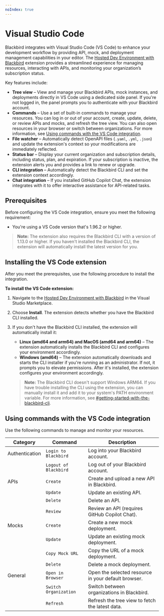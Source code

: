 ```yaml
---
noIndex: true
---
```


# Visual Studio Code

Blackbird integrates with Visual Studio Code (VS Code) to enhance your development workflow by providing API, mock, and deployment management capabilities in your editor. The [Hosted Dev Environment with Blackbird](https://marketplace.visualstudio.com/items?itemName=Ambassador.blackbird-plugin) extension provides a streamlined experience for managing resources, interacting with APIs, and monitoring your organization’s subscription status.

Key features include:

* **Tree view** – View and manage your Blackbird APIs, mock instances, and deployments directly in VS Code using a dedicated side panel. If you're not logged in, the panel prompts you to authenticate with your Blackbird account.
* **Commands** – Use a set of built-in commands to manage your resources. You can log in or out of your account, create, update, delete, or review APIs and mocks, and refresh the tree view. You can also open resources in your browser or switch between organizations. For more information, see [Using commands with the VS Code integration](visual-studio-code.md#using-commands-with-the-vs-code-integration).
* **File watcher** – Automatically detect OpenAPI files (`.yaml`, `.yml`, `.json`) and update the extension's context so your modifications are immediately reflected.
* **Status bar** – Display your current organization and subscription details, including status, plan, and expiration. If your subscription is inactive, the extension alerts you and provides a link to renew or upgrade.
* **CLI integration** – Automatically detect the Blackbird CLI and set the extension context accordingly.
* **Chat integration** – If you installed GitHub Copilot Chat, the extension integrates with it to offer interactive assistance for API-related tasks.

## Prerequisites

Before configuring the VS Code integration, ensure you meet the following requirement:

* You're using a VS Code version that's 1.96.2 or higher.

> **Note:** The extension also requires the Blackbird CLI with a version of 1.13.0 or higher. If you haven't installed the Blackbird CLI, the extension will automatically install the latest version for you.

## Installing the VS Code extension

After you meet the prerequisites, use the following procedure to install the integration.

**To install the VS Code extension:**

1. Navigate to the [Hosted Dev Environment with Blackbird](https://marketplace.visualstudio.com/items?itemName=Ambassador.blackbird-plugin) in the Visual Studio Marketplace.
2. Choose **Install**. The extension detects whether you have the Blackbird CLI installed.
3.  If you don't have the Blackbird CLI installed, the extension will automatically install it:

    * **Linux (amd64 and arm64) and MacOS (amd64 and arm64)** – The extension automatically installs the Blackbird CLI and configures your environment accordingly.
    * **Windows (amd64)** – The extension automatically downloads and starts the CLI installer if you're running as an administrator. If not, it prompts you to elevate permissions. After it's installed, the extension configures your environment accordingly.

    > **Note:** The Blackbird CLI doesn't support Windows ARM64. If you have trouble installing the CLI using the extension, you can manually install it and add it to your system's PATH environment variable. For more information, see [#getting-started-with-the-blackbird-cli](../blackbird-cli/#getting-started-with-the-blackbird-cli "mention").

## Using commands with the VS Code integration

Use the following commands to manage and monitor your resources.

| **Category**   | **Command**           | **Description**                                     |
| -------------- | --------------------- | --------------------------------------------------- |
| Authentication | `Login to Blackbird`  | Log into your Blackbird account.                    |
|                | `Logout of Blackbird` | Log out of your Blackbird account.                  |
| APIs           | `Create`              | Create and upload a new API in Blackbird.           |
|                | `Update`              | Update an existing API.                             |
|                | `Delete`              | Delete an API.                                      |
|                | `Review`              | Review an API (requires GitHub Copilot Chat).       |
| Mocks          | `Create`              | Create a new mock deployment.                       |
|                | `Update`              | Update an existing mock deployment.                 |
|                | `Copy Mock URL`       | Copy the URL of a mock deployment.                  |
|                | `Delete`              | Delete a mock deployment.                           |
| General        | `Open in Browser`     | Open the selected resource in your default browser. |
|                | `Switch Organization` | Switch between organizations in Blackbird.          |
|                | `Refresh`             | Refresh the tree view to fetch the latest data.     |
